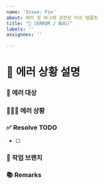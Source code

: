```yaml
---
name: 'Issue: Fix'
about: 에러 및 버그에 관련된 이슈 템플릿
title: "🐞 [ERROR / BUG]"
labels: ''
assignees: ''

---
```


# 🐞 에러 상황 설명
### 📄  에러 대상
<!-- 에러가 어디서 났는지 적기 -->

### 🕵🏻‍♀️    에러 상황
<!-- 에러가 어떻게 나고 있는지 상세하게 적기 (사진 있으면 첨부) -->

### ✅ Resolve TODO
<!-- 에러/버그 수정 항목 나열하기 (PR할 때에는 모두 체크되어야함) -->
- [ ] 

### 🚧 작업 브랜치
<!-- 작업 브랜치 이름 적어주세요 -->

### 📚 Remarks
<!-- 이슈 해결에 있어 비고사항이 있었다면 적기 -->
